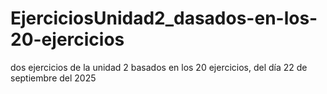 # EjerciciosUnidad2_dasados-en-los-20-ejercicios
dos ejercicios de la unidad 2 basados en los 20 ejercicios, del día 22 de septiembre del 2025
